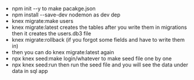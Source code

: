 - npm init --y to make pacakge.json
- npm install --save-dev nodemon as dev dep
- knex migrate:make users
- knex migrate:latest creates the tables after you write them in migrations
  then it creates the users.db3 file
- knex migrate:rollback (if you forgot some fields and have to write them in)
- then you can do knex migrate:latest again
- npx knex seed:make login/whatever to make seed file one by one
- npx knex seed:run then run the seed file and you will see the data under data in sql app
